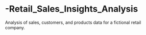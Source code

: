 # -Retail_Sales_Insights_Analysis
Analysis of sales, customers, and products data for a fictional retail company.
